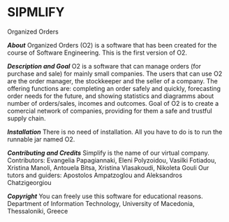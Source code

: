 # SIPMLIFY
Organized Orders

***About***
Organized Orders (O2) is a software that has been created for the course of Software Engineering.
This is the first version of O2. 

***Description and Goal***
O2 is a software that can manage orders (for purchase and sale) for mainly small companies.
The users that can use O2 are the order manager, the stockkeeper and the seller of a company.
The offering functions are: completing an order safely and quickly, forecasting order needs for 
the future, and showing statistics and diagramms about number of orders/sales, incomes and outcomes.
Goal of O2 is to create a comercial network of companies, providing for them a safe and trustful supply chain.

***Installation***
There is no need of installation. All you have to do is to run the runnable jar named O2.

***Contributing and Credits***
Simplify is the name of our virtual company.
Contributors: Evangelia Papagiannaki, Eleni Polyzoidou, Vasilki Fotiadou, Xristina Manoli, 
		Antouela Bitsa, Xristina Vlasakoudi, Nikoleta Gouli
Our tutors and guiders: Apostolos Ampatzoglou and Aleksandros Chatzigeorgiou

***Copyright***
You can freely use this software for educational reasons.
Department of Information Technology,
University of Macedonia, Thessaloniki, Greece
